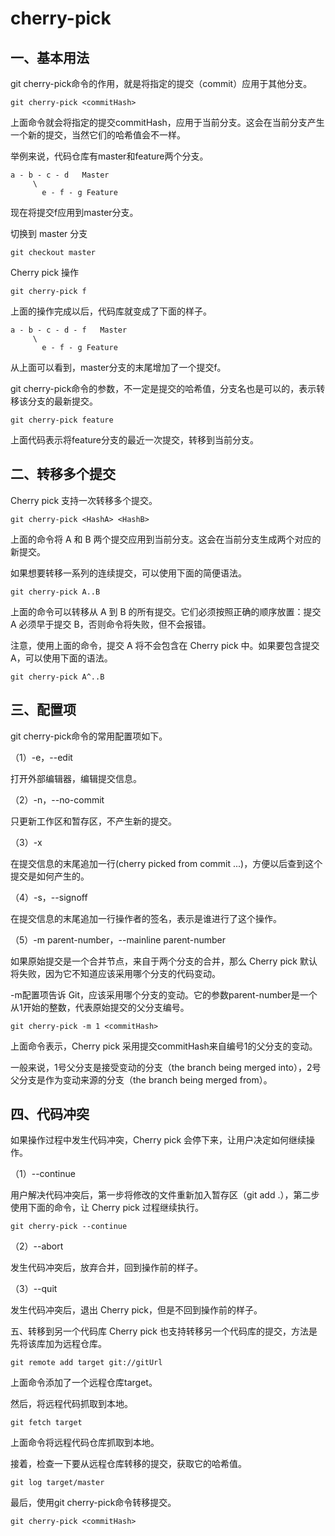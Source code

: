 
# cherry-pick

## 一、基本用法

git cherry-pick命令的作用，就是将指定的提交（commit）应用于其他分支。

```shell
git cherry-pick <commitHash>
```

上面命令就会将指定的提交commitHash，应用于当前分支。这会在当前分支产生一个新的提交，当然它们的哈希值会不一样。

举例来说，代码仓库有master和feature两个分支。

    a - b - c - d   Master
         \
           e - f - g Feature
现在将提交f应用到master分支。


切换到 master 分支
```SHELL
git checkout master
```

Cherry pick 操作

```SHELL
git cherry-pick f
```

上面的操作完成以后，代码库就变成了下面的样子。


    a - b - c - d - f   Master
         \
           e - f - g Feature
从上面可以看到，master分支的末尾增加了一个提交f。

git cherry-pick命令的参数，不一定是提交的哈希值，分支名也是可以的，表示转移该分支的最新提交。

```shell
git cherry-pick feature
```

上面代码表示将feature分支的最近一次提交，转移到当前分支。

## 二、转移多个提交

Cherry pick 支持一次转移多个提交。

```shell
git cherry-pick <HashA> <HashB>
```

上面的命令将 A 和 B 两个提交应用到当前分支。这会在当前分支生成两个对应的新提交。

如果想要转移一系列的连续提交，可以使用下面的简便语法。

```shell
git cherry-pick A..B 
```

上面的命令可以转移从 A 到 B 的所有提交。它们必须按照正确的顺序放置：提交 A 必须早于提交 B，否则命令将失败，但不会报错。

注意，使用上面的命令，提交 A 将不会包含在 Cherry pick 中。如果要包含提交 A，可以使用下面的语法。

```shell
git cherry-pick A^..B 
```

## 三、配置项

git cherry-pick命令的常用配置项如下。

（1）-e，--edit

打开外部编辑器，编辑提交信息。

（2）-n，--no-commit

只更新工作区和暂存区，不产生新的提交。

（3）-x

在提交信息的末尾追加一行(cherry picked from commit ...)，方便以后查到这个提交是如何产生的。

（4）-s，--signoff

在提交信息的末尾追加一行操作者的签名，表示是谁进行了这个操作。

（5）-m parent-number，--mainline parent-number

如果原始提交是一个合并节点，来自于两个分支的合并，那么 Cherry pick 默认将失败，因为它不知道应该采用哪个分支的代码变动。

-m配置项告诉 Git，应该采用哪个分支的变动。它的参数parent-number是一个从1开始的整数，代表原始提交的父分支编号。

```shell
git cherry-pick -m 1 <commitHash>
```

上面命令表示，Cherry pick 采用提交commitHash来自编号1的父分支的变动。

一般来说，1号父分支是接受变动的分支（the branch being merged into），2号父分支是作为变动来源的分支（the branch being merged from）。

## 四、代码冲突

如果操作过程中发生代码冲突，Cherry pick 会停下来，让用户决定如何继续操作。

（1）--continue

用户解决代码冲突后，第一步将修改的文件重新加入暂存区（git add .），第二步使用下面的命令，让 Cherry pick 过程继续执行。

```shell
git cherry-pick --continue
```

（2）--abort

发生代码冲突后，放弃合并，回到操作前的样子。

（3）--quit

发生代码冲突后，退出 Cherry pick，但是不回到操作前的样子。

五、转移到另一个代码库
Cherry pick 也支持转移另一个代码库的提交，方法是先将该库加为远程仓库。

```shell
git remote add target git://gitUrl
```

上面命令添加了一个远程仓库target。

然后，将远程代码抓取到本地。

```shell
git fetch target
```

上面命令将远程代码仓库抓取到本地。

接着，检查一下要从远程仓库转移的提交，获取它的哈希值。

```shell
git log target/master
```

最后，使用git cherry-pick命令转移提交。

```shell
git cherry-pick <commitHash>
```
